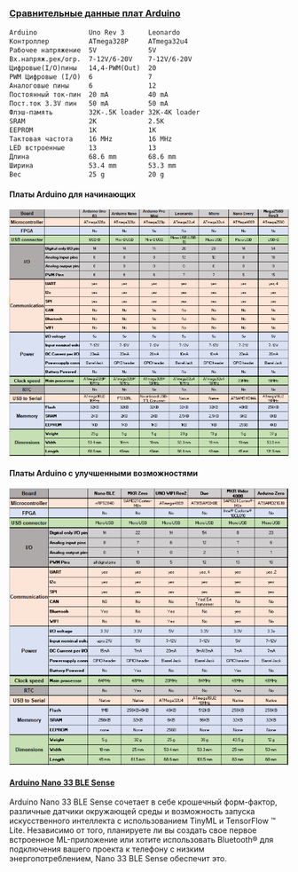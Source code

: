 ### [Сравнительные данные плат Arduino](https://arduinoplus.ru/arduino-vse-plati-sravnitelnaya-tablica/)

```
Arduino             Uno Rev 3      Leonardo	
Контроллер          ATmega328P     ATmega32u4	
Рабочее напряжение	5V	           5V	
Вх.напряж.рек/огр.	7-12V/6-20V    7-12V/6-20V
Цифровые(I/O)пины	14,4-PWM(Out)  20	
PWM Цифровые (I/O) 	6	           7
Аналоговые пины	    6              12
Постоянный ток-пин  20 mA          40 mA
Пост.ток 3.3V пин   50 mA          50 mA	
Флэш-память	        32K-.5K loader 32K-4K loader
SRAM                2K             2.5K
EEPROM              1K             1K	
Тактовая частота    16 MHz         16 MHz	
LED встроенные	    13             13
Длина	            68.6 mm        68.6 mm	
Ширина              53.4 mm	       53.3 mm
Вес	                25 g	       20 g	
```

#### Платы Arduino для начинающих

![](entry-level-arduino-boards.png)

#### Платы Arduino с улучшенными возможностями

![](enhanced-feature-arduino.png)

#### [Arduino Nano 33 BLE Sense](https://docs.arduino.cc/hardware/nano-33-ble-sense)

Arduino Nano 33 BLE Sense сочетает в себе крошечный форм-фактор, различные датчики окружающей среды и возможность запуска искусственного интеллекта с использованием TinyML и TensorFlow ™ Lite. Независимо от того, планируете ли вы создать свое первое встроенное ML-приложение или хотите использовать Bluetooth® для подключения вашего проекта к телефону с низким энергопотреблением, Nano 33 BLE Sense обеспечит это.

